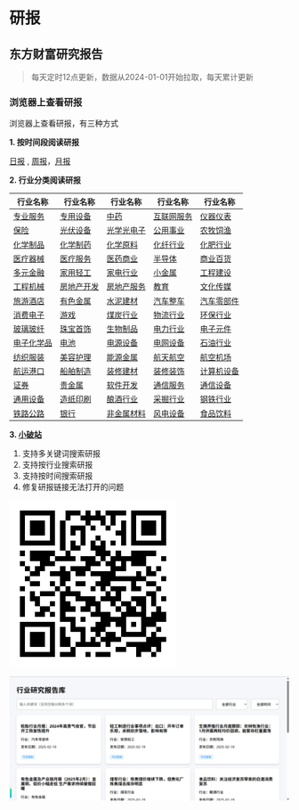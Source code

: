 # 研报

## 东方财富研究报告
>每天定时12点更新，数据从2024-01-01开始拉取，每天累计更新

### 浏览器上查看研报

浏览器上查看研报，有三种方式

**1. 按时间段阅读研报**

[日报](eastmoney/today.md) , [周报](eastmoney/week.md)，[月报](eastmoney/month.md) 


**2. 行业分类阅读研报**

| 行业名称                                                                        | 行业名称                                                                        | 行业名称                                                                        | 行业名称                                                                        | 行业名称                                                                        |
| ----------------------------------------------------------------------------- | ----------------------------------------------------------------------------- | ----------------------------------------------------------------------------- | ----------------------------------------------------------------------------- | ----------------------------------------------------------------------------- |
| [专业服务](https://github.com/manymore13/report/blob/main/eastmoney/专业服务.csv)   | [专用设备](https://github.com/manymore13/report/blob/main/eastmoney/专用设备.csv)   | [中药](https://github.com/manymore13/report/blob/main/eastmoney/中药.csv)       | [互联网服务](https://github.com/manymore13/report/blob/main/eastmoney/互联网服务.csv) | [仪器仪表](https://github.com/manymore13/report/blob/main/eastmoney/仪器仪表.csv)   |
| [保险](https://github.com/manymore13/report/blob/main/eastmoney/保险.csv)       | [光伏设备](https://github.com/manymore13/report/blob/main/eastmoney/光伏设备.csv)   | [光学光电子](https://github.com/manymore13/report/blob/main/eastmoney/光学光电子.csv) | [公用事业](https://github.com/manymore13/report/blob/main/eastmoney/公用事业.csv)   | [农牧饲渔](https://github.com/manymore13/report/blob/main/eastmoney/农牧饲渔.csv)   |
| [化学制品](https://github.com/manymore13/report/blob/main/eastmoney/化学制品.csv)   | [化学制药](https://github.com/manymore13/report/blob/main/eastmoney/化学制药.csv)   | [化学原料](https://github.com/manymore13/report/blob/main/eastmoney/化学原料.csv)   | [化纤行业](https://github.com/manymore13/report/blob/main/eastmoney/化纤行业.csv)   | [化肥行业](https://github.com/manymore13/report/blob/main/eastmoney/化肥行业.csv)   |
| [医疗器械](https://github.com/manymore13/report/blob/main/eastmoney/医疗器械.csv)   | [医疗服务](https://github.com/manymore13/report/blob/main/eastmoney/医疗服务.csv)   | [医药商业](https://github.com/manymore13/report/blob/main/eastmoney/医药商业.csv)   | [半导体](https://github.com/manymore13/report/blob/main/eastmoney/半导体.csv)     | [商业百货](https://github.com/manymore13/report/blob/main/eastmoney/商业百货.csv)   |
| [多元金融](https://github.com/manymore13/report/blob/main/eastmoney/多元金融.csv)   | [家用轻工](https://github.com/manymore13/report/blob/main/eastmoney/家用轻工.csv)   | [家电行业](https://github.com/manymore13/report/blob/main/eastmoney/家电行业.csv)   | [小金属](https://github.com/manymore13/report/blob/main/eastmoney/小金属.csv)     | [工程建设](https://github.com/manymore13/report/blob/main/eastmoney/工程建设.csv)   |
| [工程机械](https://github.com/manymore13/report/blob/main/eastmoney/工程机械.csv)   | [房地产开发](https://github.com/manymore13/report/blob/main/eastmoney/房地产开发.csv) | [房地产服务](https://github.com/manymore13/report/blob/main/eastmoney/房地产服务.csv) | [教育](https://github.com/manymore13/report/blob/main/eastmoney/教育.csv)       | [文化传媒](https://github.com/manymore13/report/blob/main/eastmoney/文化传媒.csv)   |
| [旅游酒店](https://github.com/manymore13/report/blob/main/eastmoney/旅游酒店.csv)   | [有色金属](https://github.com/manymore13/report/blob/main/eastmoney/有色金属.csv)   | [水泥建材](https://github.com/manymore13/report/blob/main/eastmoney/水泥建材.csv)   | [汽车整车](https://github.com/manymore13/report/blob/main/eastmoney/汽车整车.csv)   | [汽车零部件](https://github.com/manymore13/report/blob/main/eastmoney/汽车零部件.csv) |
| [消费电子](https://github.com/manymore13/report/blob/main/eastmoney/消费电子.csv)   | [游戏](https://github.com/manymore13/report/blob/main/eastmoney/游戏.csv)       | [煤炭行业](https://github.com/manymore13/report/blob/main/eastmoney/煤炭行业.csv)   | [物流行业](https://github.com/manymore13/report/blob/main/eastmoney/物流行业.csv)   | [环保行业](https://github.com/manymore13/report/blob/main/eastmoney/环保行业.csv)   |
| [玻璃玻纤](https://github.com/manymore13/report/blob/main/eastmoney/玻璃玻纤.csv)   | [珠宝首饰](https://github.com/manymore13/report/blob/main/eastmoney/珠宝首饰.csv)   | [生物制品](https://github.com/manymore13/report/blob/main/eastmoney/生物制品.csv)   | [电力行业](https://github.com/manymore13/report/blob/main/eastmoney/电力行业.csv)   | [电子元件](https://github.com/manymore13/report/blob/main/eastmoney/电子元件.csv)   |
| [电子化学品](https://github.com/manymore13/report/blob/main/eastmoney/电子化学品.csv) | [电池](https://github.com/manymore13/report/blob/main/eastmoney/电池.csv)       | [电源设备](https://github.com/manymore13/report/blob/main/eastmoney/电源设备.csv)   | [电网设备](https://github.com/manymore13/report/blob/main/eastmoney/电网设备.csv)   | [石油行业](https://github.com/manymore13/report/blob/main/eastmoney/石油行业.csv)   |
| [纺织服装](https://github.com/manymore13/report/blob/main/eastmoney/纺织服装.csv)   | [美容护理](https://github.com/manymore13/report/blob/main/eastmoney/美容护理.csv)   | [能源金属](https://github.com/manymore13/report/blob/main/eastmoney/能源金属.csv)   | [航天航空](https://github.com/manymore13/report/blob/main/eastmoney/航天航空.csv)   | [航空机场](https://github.com/manymore13/report/blob/main/eastmoney/航空机场.csv)   |
| [航运港口](https://github.com/manymore13/report/blob/main/eastmoney/航运港口.csv)   | [船舶制造](https://github.com/manymore13/report/blob/main/eastmoney/船舶制造.csv)   | [装修建材](https://github.com/manymore13/report/blob/main/eastmoney/装修建材.csv)   | [装修装饰](https://github.com/manymore13/report/blob/main/eastmoney/装修装饰.csv)   | [计算机设备](https://github.com/manymore13/report/blob/main/eastmoney/计算机设备.csv) |
| [证券](https://github.com/manymore13/report/blob/main/eastmoney/证券.csv)       | [贵金属](https://github.com/manymore13/report/blob/main/eastmoney/贵金属.csv)     | [软件开发](https://github.com/manymore13/report/blob/main/eastmoney/软件开发.csv)   | [通信服务](https://github.com/manymore13/report/blob/main/eastmoney/通信服务.csv)   | [通信设备](https://github.com/manymore13/report/blob/main/eastmoney/通信设备.csv)   |
| [通用设备](https://github.com/manymore13/report/blob/main/eastmoney/通用设备.csv)   | [造纸印刷](https://github.com/manymore13/report/blob/main/eastmoney/造纸印刷.csv)   | [酿酒行业](https://github.com/manymore13/report/blob/main/eastmoney/酿酒行业.csv)   | [采掘行业](https://github.com/manymore13/report/blob/main/eastmoney/采掘行业.csv)   | [钢铁行业](https://github.com/manymore13/report/blob/main/eastmoney/钢铁行业.csv)   |
| [铁路公路](https://github.com/manymore13/report/blob/main/eastmoney/铁路公路.csv)   | [银行](https://github.com/manymore13/report/blob/main/eastmoney/银行.csv)       | [非金属材料](https://github.com/manymore13/report/blob/main/eastmoney/非金属材料.csv) | [风电设备](https://github.com/manymore13/report/blob/main/eastmoney/风电设备.csv)   | [食品饮料](https://github.com/manymore13/report/blob/main/eastmoney/食品饮料.csv)   |


**3. [小破站](https://manymore13.github.io/report/)**
1. 支持多关键词搜索研报
2. 支持按行业搜索研报
3. 支持按时间搜索研报
4. 修复研报链接无法打开的问题

![img](./xpz_qr.png)

![img](./preview.png)


